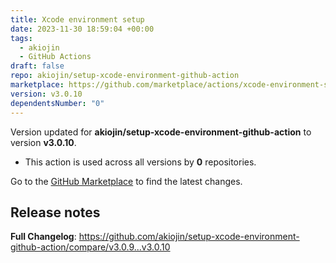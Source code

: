 ```yaml
---
title: Xcode environment setup
date: 2023-11-30 18:59:04 +00:00
tags:
  - akiojin
  - GitHub Actions
draft: false
repo: akiojin/setup-xcode-environment-github-action
marketplace: https://github.com/marketplace/actions/xcode-environment-setup
version: v3.0.10
dependentsNumber: "0"
---
```



Version updated for **akiojin/setup-xcode-environment-github-action** to version **v3.0.10**.
- This action is used across all versions by **0** repositories.

Go to the [GitHub Marketplace](https://github.com/marketplace/actions/xcode-environment-setup) to find the latest changes.

## Release notes

**Full Changelog**: https://github.com/akiojin/setup-xcode-environment-github-action/compare/v3.0.9...v3.0.10

